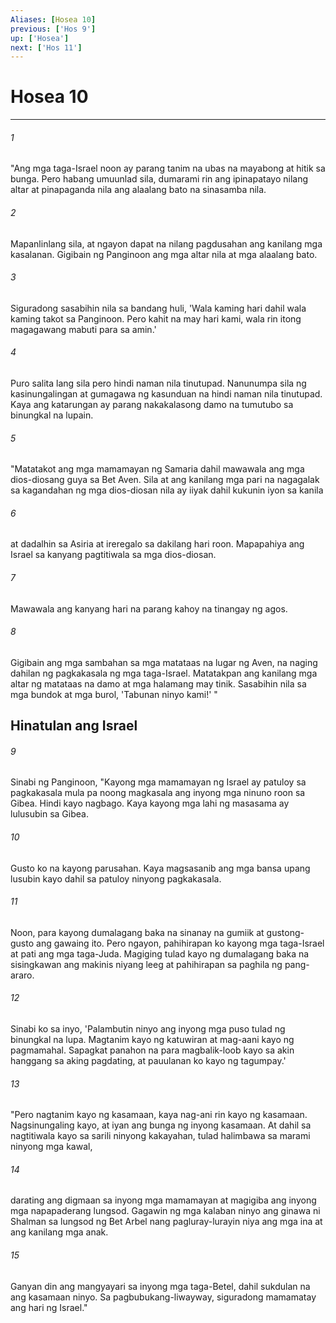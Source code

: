 ```yaml
---
Aliases: [Hosea 10]
previous: ['Hos 9']
up: ['Hosea']
next: ['Hos 11']
---
```

# Hosea 10

***

###### 1
"Ang mga taga-Israel noon ay parang tanim na ubas na mayabong at hitik sa bunga. Pero habang umuunlad sila, dumarami rin ang ipinapatayo nilang altar at pinapaganda nila ang alaalang bato na sinasamba nila. 

###### 2
Mapanlinlang sila, at ngayon dapat na nilang pagdusahan ang kanilang mga kasalanan. Gigibain ng Panginoon ang mga altar nila at mga alaalang bato. 

###### 3
Siguradong sasabihin nila sa bandang huli, 'Wala kaming hari dahil wala kaming takot sa Panginoon. Pero kahit na may hari kami, wala rin itong magagawang mabuti para sa amin.' 

###### 4
Puro salita lang sila pero hindi naman nila tinutupad. Nanunumpa sila ng kasinungalingan at gumagawa ng kasunduan na hindi naman nila tinutupad. Kaya ang katarungan ay parang nakakalasong damo na tumutubo sa binungkal na lupain. 

###### 5
"Matatakot ang mga mamamayan ng Samaria dahil mawawala ang mga dios-diosang guya sa Bet Aven. Sila at ang kanilang mga pari na nagagalak sa kagandahan ng mga dios-diosan nila ay iiyak dahil kukunin iyon sa kanila 

###### 6
at dadalhin sa Asiria at ireregalo sa dakilang hari roon. Mapapahiya ang Israel sa kanyang pagtitiwala sa mga dios-diosan. 

###### 7
Mawawala ang kanyang hari na parang kahoy na tinangay ng agos. 

###### 8
Gigibain ang mga sambahan sa mga matataas na lugar ng Aven, na naging dahilan ng pagkakasala ng mga taga-Israel. Matatakpan ang kanilang mga altar ng matataas na damo at mga halamang may tinik. Sasabihin nila sa mga bundok at mga burol, 'Tabunan ninyo kami!' " 

## Hinatulan ang Israel 

###### 9
Sinabi ng Panginoon, "Kayong mga mamamayan ng Israel ay patuloy sa pagkakasala mula pa noong magkasala ang inyong mga ninuno roon sa Gibea. Hindi kayo nagbago. Kaya kayong mga lahi ng masasama ay lulusubin sa Gibea. 

###### 10
Gusto ko na kayong parusahan. Kaya magsasanib ang mga bansa upang lusubin kayo dahil sa patuloy ninyong pagkakasala. 

###### 11
Noon, para kayong dumalagang baka na sinanay na gumiik at gustong-gusto ang gawaing ito. Pero ngayon, pahihirapan ko kayong mga taga-Israel at pati ang mga taga-Juda. Magiging tulad kayo ng dumalagang baka na sisingkawan ang makinis niyang leeg at pahihirapan sa paghila ng pang-araro. 

###### 12
Sinabi ko sa inyo, 'Palambutin ninyo ang inyong mga puso tulad ng binungkal na lupa. Magtanim kayo ng katuwiran at mag-aani kayo ng pagmamahal. Sapagkat panahon na para magbalik-loob kayo sa akin hanggang sa aking pagdating, at pauulanan ko kayo ng tagumpay.' 

###### 13
"Pero nagtanim kayo ng kasamaan, kaya nag-ani rin kayo ng kasamaan. Nagsinungaling kayo, at iyan ang bunga ng inyong kasamaan. At dahil sa nagtitiwala kayo sa sarili ninyong kakayahan, tulad halimbawa sa marami ninyong mga kawal, 

###### 14
darating ang digmaan sa inyong mga mamamayan at magigiba ang inyong mga napapaderang lungsod. Gagawin ng mga kalaban ninyo ang ginawa ni Shalman sa lungsod ng Bet Arbel nang pagluray-lurayin niya ang mga ina at ang kanilang mga anak. 

###### 15
Ganyan din ang mangyayari sa inyong mga taga-Betel, dahil sukdulan na ang kasamaan ninyo. Sa pagbubukang-liwayway, siguradong mamamatay ang hari ng Israel."

